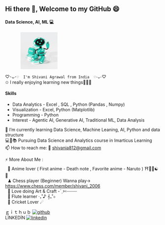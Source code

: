 ##  Hi there 👋, Welcome to my GitHub 😄

#### Data Science, AI, ML 💻 
<img src="Robo_unsplash.jpg" alt="Hello_Robo" width="120" height="120" style="vertical-align:middle;margin:0px 50px">


♡･ᴗ･`♡  I'm Shivani Agrawal from India  ♡･ᴗ･`♡  
✩ I really enjoying learning new things💫🦋🧿


#### Skills
* Data Analytics - Excel , SQL , Python (Pandas , Numpy)
* Visualization - Excel, Python (Matplotlib)
* Programming - Python
* Interest - Agentic AI, Generative AI, Traditional ML, Data Analysis


🌱 I’m currently learning Data Science, Machine Leaning, AI, Python and data structure <br />
💻🎀📚 Pursuing Data Science and Analytics course in Imarticus Learning <br />
📫 How to reach me: 📧 shivania812@gmail.com <br />


⚡ More About Me : <br /> 
&#160; 🎦  Anime lover ( First anime - Death note , Favorite anime - Naruto )  ⛩️🌸🍥☯🍜 <br />
&#160; ♟  Chess player (Beginner) Wanna play-> https://www.chess.com/member/shivani_2006 <br /> 
&#160; 🎨  Love doing Art & Craft -ˋˏ✄┈┈┈┈<br />
&#160; 🪈 Flute learner ‧₊˚♪ 𝄞₊˚⊹ <br /> 
&#160; 🏏  Cricket Lover ☄


ｇｉｔｈｕｂ [<img src='https://cdn.jsdelivr.net/npm/simple-icons@3.0.1/icons/github.svg' alt='github' height='40'>](https://github.com/shivani-data) <br />
LİNKEDİN [<img src='https://cdn.jsdelivr.net/npm/simple-icons@3.0.1/icons/linkedin.svg' alt='linkedin' height='40'>](https://www.linkedin.com/in/shivani-agrawal-74228a1a7//) 

